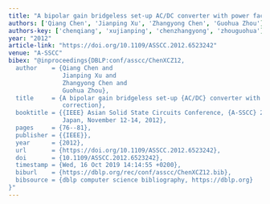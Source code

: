 ```yaml
---
title: "A bipolar gain bridgeless set-up AC/DC converter with power factor correction"
authors: ['Qiang Chen', 'Jianping Xu', 'Zhangyong Chen', 'Guohua Zhou']
authors-key: ['chenqiang', 'xujianping', 'chenzhangyong', 'zhouguohua']
year: "2012"
article-link: "https://doi.org/10.1109/ASSCC.2012.6523242"
venue: "A-SSCC"
bibex: "@inproceedings{DBLP:conf/asscc/ChenXCZ12,
  author    = {Qiang Chen and
               Jianping Xu and
               Zhangyong Chen and
               Guohua Zhou},
  title     = {A bipolar gain bridgeless set-up {AC/DC} converter with power factor
               correction},
  booktitle = {{IEEE} Asian Solid State Circuits Conference, {A-SSCC} 2012, Kobe,
               Japan, November 12-14, 2012},
  pages     = {76--81},
  publisher = {{IEEE}},
  year      = {2012},
  url       = {https://doi.org/10.1109/ASSCC.2012.6523242},
  doi       = {10.1109/ASSCC.2012.6523242},
  timestamp = {Wed, 16 Oct 2019 14:14:55 +0200},
  biburl    = {https://dblp.org/rec/conf/asscc/ChenXCZ12.bib},
  bibsource = {dblp computer science bibliography, https://dblp.org}
}"
---
```

